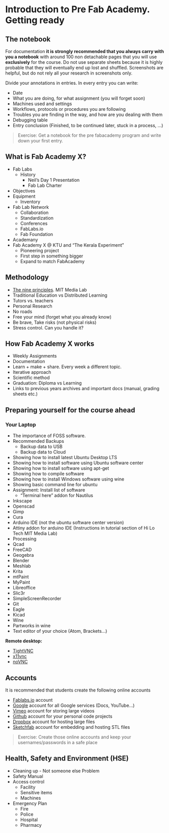 # Introduction to Pre Fab Academy. Getting ready

## The notebook
For documentation **it is strongly recommended that you always carry with you a notebook** with around 100 non detachable pages that you will use **exclusively** for the course. Do not use separate sheets because it is highly probable that they will eventually end up lost and shuffled. Screenshots are helpful, but do not rely all your research in screenshots only.

Divide your annotations in entries. In every entry you can write:

* Date
* What you are doing, for what assignment (you will forget soon)
* Machines used and settings
* Workflows, protocols or procedures you are following
* Troubles you are finding in the  way, and how are you dealing with them
* Debugging table
* Entry conclusion (Finished, to be continued later, stuck in a process, ...)

> Exercise: Get a notebook for the pre fabacademy program and write down your first entry.


## What is Fab Academy X?

* Fab Labs
  * History
    * Neil’s Day 1 Presentation
    * Fab Lab Charter
* Objectives
* Equipment
  * Inventory
* Fab Lab Network
  * Collaboration
  * Standardization
  * Conferences
  * FabLabs.io
  * Fab Foundation
* Academany
* Fab Academy X @ KTU and “The Kerala Experiment”
  * Pioneering project
  * First step in something bigger
  * Expand to match FabAcademy

## Methodology
* [The nine principles](http://media.mit.edu/about/principles). MIT Media Lab
* Traditional Education vs Distributed Learning
* Tutors vs. teachers
* Personal Research
* No roads
* Free your mind \(forget what you already know\)
* Be brave, Take risks \(not physical risks\)
* Stress control. Can you handle it?

## How Fab Academy X works
* Weekly Assignments
* Documentation
* Learn + make + share. Every week a different topic.
* Iterative approach
* Scientific method
* Graduation: Diploma vs Learning
* Links to previous years archives and important docs \(manual, grading sheets etc.\)

## Preparing yourself for the course ahead

### Your Laptop
* The importance of FOSS software.
* Recommended Backups
  * Backup data to USB
  * Backup data to Cloud
* Showing how to install latest Ubuntu Desktop LTS
* Showing how to install software using Ubuntu software center
* Showing how to install software using apt-get
* Showing how to compile software
* Showing how to install Windows software using wine
* Showing basic command line for ubuntu
* Assignment: Install list of software
  * “Terminal here” addon for Nautilus
* Inkscape
* Openscad
* Gimp
* Cura
* Arduino IDE (not the ubuntu software center version)
* Attiny addon for arduino IDE (Instructions in tutorial section of Hi Lo Tech MIT Media Lab)
* Processing
* Qcad
* FreeCAD
* Geogebra
* Blender
* Meshlab
* Krita
* mtPaint
* MyPaint
* Libreoffice
* Slic3r
* SimpleScreenRecorder
* Git
* Eagle
* Kicad
* Wine
* Partworks in wine
* Text editor of your choice (Atom, Brackets...)

**Remote desktop:**

* [TightVNC](http://www.tightvnc.com/)
* [x11vnc](http://www.karlrunge.com/x11vnc/)
* [noVNC](https://github.com/kanaka/noVNC)

## Accounts
It is recommended that students create the following online accounts
* [Fablabs.io](fablabs.io) account
* [Google](google.com) account for all Google services (Docs, YouTube...)
* [Vimeo](vimeo.com) account for storing large videos
* [Github](github.com) account for your personal code projects
* [Dropbox](dropbox.com) account for hosting large files
* [Sketchfab](sketchfab.com) account for embedding and hosting STL files

> Exercise: Create those online accounts and keep your usernames/passwords in a safe place

## Health, Safety and Environment (HSE)
* Cleaning up - Not someone else Problem
* Safety Manual
* Access control
  * Facility
  * Sensitive items
  * Machines
* Emergency Plan
  * Fire
  * Police
  * Hospital
  * Pharmacy
